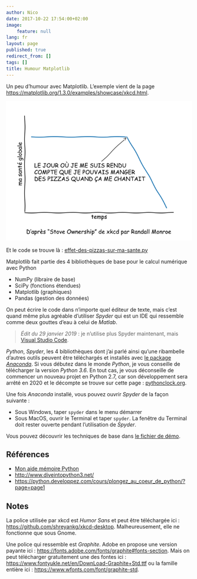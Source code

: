 ```yaml
---
author: Nico
date: 2017-10-22 17:54:00+02:00
image:
    feature: null
lang: fr
layout: page
published: true
redirect_from: []
tags: []
title: Humour Matplotlib
---
```


Un peu d’humour avec Matplotlib. L’exemple vient de la page <https://matplotlib.org/1.3.0/examples/showcase/xkcd.html>.

[![Effets des pizzas sur ma santé][img_1]][img_1]

[img_1]: ../../files/2017-10-22-humour-matplotlib/images/effet-des-pizzas-sur-ma-sante.png

Et le code se trouve là : [effet-des-pizzas-sur-ma-sante.py][effet-des-pizzas-sur-ma-sante]

Matplotlib fait partie des 4 bibliothèques de base pour le calcul numérique avec Python

-   NumPy (libraire de base)
-   SciPy (fonctions étendues)
-   Matplotlib (graphiques)
-   Pandas (gestion des données)

On peut écrire le code dans n’importe quel éditeur de texte, mais c’est quand même plus agréable d’utiliser _Spyder_ qui est un IDE qui ressemble comme deux gouttes d’eau à celui de _Matlab_.

> *Édit du 29 janvier 2019* : je n’utilise plus Spyder maintenant, mais [Visual Studio Code](https://code.visualstudio.com/).

_Python_, _Spyder_, les 4 bibliothèques dont j’ai parlé ainsi qu’une ribambelle d’autres outils peuvent être téléchargés et installés avec [le package _Anaconda_](https://www.anaconda.com/download/). Si vous débutez dans le monde _Python_, je vous conseille de télécharger la version _Python 3.6_. En tout cas, je vous déconseille de commencer un nouveau projet en Python 2.7, car son développement sera arrêté en 2020 et le décompte se trouve sur cette page : [pythonclock.org](https://pythonclock.org/).

Une fois _Anaconda_ installé, vous pouvez ouvrir _Spyder_ de la façon suivante :

-   Sous Windows, taper `spyder` dans le menu démarrer
-   Sous MacOS, ouvrir le Terminal et taper `spyder`. La fenêtre du Terminal doit rester ouverte pendant l’utilisation de _Spyder_.

Vous pouvez découvrir les techniques de base dans [le fichier de démo][demo].

## Références

-   [Mon aide mémoire Python](../../files/2017-10-22-humour-matplotlib/docs/python_aide-memoire.py)
-   <http://www.diveintopython3.net/>
-   <https://python.developpez.com/cours/plongez_au_coeur_de_python/?page=page1>

[effet-des-pizzas-sur-ma-sante]: ../../files/2017-10-22-humour-matplotlib/docs/effet-des-pizzas-sur-ma-sante.py
[demo]: ../../files/2017-10-22-humour-matplotlib/docs/demo.py

## Notes

La police utilisée par xkcd est _Humor Sans_ et peut être téléchargée ici : <https://github.com/shreyankg/xkcd-desktop>. Malheureusement, elle ne fonctionne que sous Gnome.

Une police qui ressemble est _Graphite_. Adobe en propose une version payante ici : <https://fonts.adobe.com/fonts/graphite#fonts-section>. Mais on peut télécharger gratuitement une des fontes ici : <https://www.fontyukle.net/en/DownLoad-Graphite+Std.ttf> ou la famille entière ici : <https://www.wfonts.com/font/graphite-std>.
